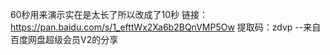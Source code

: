 60秒用来演示实在是太长了所以改成了10秒
链接：https://pan.baidu.com/s/1_efttWx2Xa6b2BQnVMP5Ow 
提取码：zdvp 
--来自百度网盘超级会员V2的分享
